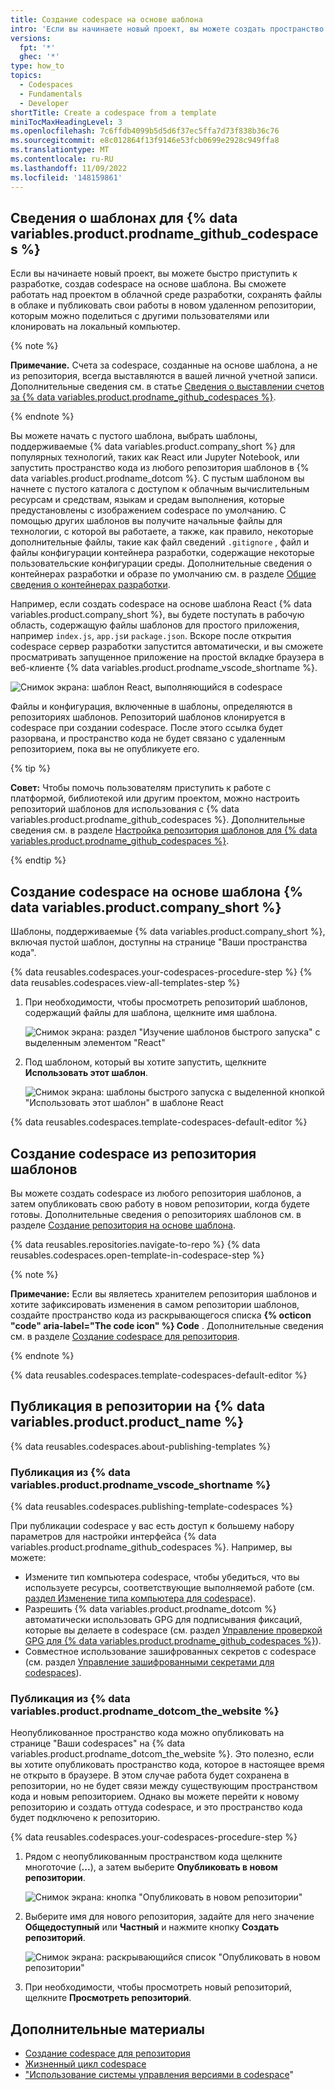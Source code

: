 ```yaml
---
title: Создание codespace на основе шаблона
intro: 'Если вы начинаете новый проект, вы можете создать пространство кода из пустого шаблона или выбрать шаблон, специально разработанный для нужного типа работы.'
versions:
  fpt: '*'
  ghec: '*'
type: how_to
topics:
  - Codespaces
  - Fundamentals
  - Developer
shortTitle: Create a codespace from a template
miniTocMaxHeadingLevel: 3
ms.openlocfilehash: 7c6ffdb4099b5d5d6f37ec5ffa7d73f838b36c76
ms.sourcegitcommit: e8c012864f13f9146e53fcb0699e2928c949ffa8
ms.translationtype: MT
ms.contentlocale: ru-RU
ms.lasthandoff: 11/09/2022
ms.locfileid: '148159861'
---
```

## Сведения о шаблонах для {% data variables.product.prodname_github_codespaces %}

Если вы начинаете новый проект, вы можете быстро приступить к разработке, создав codespace на основе шаблона. Вы сможете работать над проектом в облачной среде разработки, сохранять файлы в облаке и публиковать свои работы в новом удаленном репозитории, которым можно поделиться с другими пользователями или клонировать на локальный компьютер.

{% note %}

**Примечание.** Счета за codespace, созданные на основе шаблона, а не из репозитория, всегда выставляются в вашей личной учетной записи. Дополнительные сведения см. в статье [Сведения о выставлении счетов за {% data variables.product.prodname_github_codespaces %}](/billing/managing-billing-for-github-codespaces/about-billing-for-github-codespaces).

{% endnote %}

Вы можете начать с пустого шаблона, выбрать шаблоны, поддерживаемые {% data variables.product.company_short %} для популярных технологий, таких как React или Jupyter Notebook, или запустить пространство кода из любого репозитория шаблонов в {% data variables.product.prodname_dotcom %}. С пустым шаблоном вы начнете с пустого каталога с доступом к облачным вычислительным ресурсам и средствам, языкам и средам выполнения, которые предустановлены с изображением codespace по умолчанию. С помощью других шаблонов вы получите начальные файлы для технологии, с которой вы работаете, а также, как правило, некоторые дополнительные файлы, такие как файл сведений `.gitignore` , файл и файлы конфигурации контейнера разработки, содержащие некоторые пользовательские конфигурации среды. Дополнительные сведения о контейнерах разработки и образе по умолчанию см. в разделе [Общие сведения о контейнерах разработки](/codespaces/setting-up-your-project-for-codespaces/introduction-to-dev-containers).

Например, если создать codespace на основе шаблона React {% data variables.product.company_short %}, вы будете поступать в рабочую область, содержащую файлы шаблонов для простого приложения, например `index.js`, `app.js`и `package.json`. Вскоре после открытия codespace сервер разработки запустится автоматически, и вы сможете просматривать запущенное приложение на простой вкладке браузера в веб-клиенте {% data variables.product.prodname_vscode_shortname %}.

![Снимок экрана: шаблон React, выполняющийся в codespace](/assets/images/help/codespaces/react-template.png)

Файлы и конфигурация, включенные в шаблоны, определяются в репозиториях шаблонов. Репозиторий шаблонов клонируется в codespace при создании codespace. После этого ссылка будет разорвана, и пространство кода не будет связано с удаленным репозиторием, пока вы не опубликуете его. 

{% tip %}

**Совет:** Чтобы помочь пользователям приступить к работе с платформой, библиотекой или другим проектом, можно настроить репозиторий шаблонов для использования с {% data variables.product.prodname_github_codespaces %}. Дополнительные сведения см. в разделе [Настройка репозитория шаблонов для {% data variables.product.prodname_github_codespaces %}](/codespaces/setting-up-your-project-for-codespaces/setting-up-a-template-repository-for-github-codespaces).

{% endtip %}

## Создание codespace на основе шаблона {% data variables.product.company_short %}

Шаблоны, поддерживаемые {% data variables.product.company_short %}, включая пустой шаблон, доступны на странице "Ваши пространства кода".

{% data reusables.codespaces.your-codespaces-procedure-step %} {% data reusables.codespaces.view-all-templates-step %}
1. При необходимости, чтобы просмотреть репозиторий шаблонов, содержащий файлы для шаблона, щелкните имя шаблона.

   ![Снимок экрана: раздел "Изучение шаблонов быстрого запуска" с выделенным элементом "React"](/assets/images/help/codespaces/react-template-name.png)

1. Под шаблоном, который вы хотите запустить, щелкните **Использовать этот шаблон**.
   
   ![Снимок экрана: шаблоны быстрого запуска с выделенной кнопкой "Использовать этот шаблон" в шаблоне React](/assets/images/help/codespaces/react-template-button.png)

{% data reusables.codespaces.template-codespaces-default-editor %}

## Создание codespace из репозитория шаблонов

Вы можете создать codespace из любого репозитория шаблонов, а затем опубликовать свою работу в новом репозитории, когда будете готовы. Дополнительные сведения о репозиториях шаблонов см. в разделе [Создание репозитория на основе шаблона](/repositories/creating-and-managing-repositories/creating-a-repository-from-a-template#about-repository-templates).

{% data reusables.repositories.navigate-to-repo %} {% data reusables.codespaces.open-template-in-codespace-step %}

   {% note %}

   **Примечание:** Если вы являетесь хранителем репозитория шаблонов и хотите зафиксировать изменения в самом репозитории шаблонов, создайте пространство кода из раскрывающегося списка **{% octicon "code" aria-label="The code icon" %} Code** . Дополнительные сведения см. в разделе [Создание codespace для репозитория](/codespaces/developing-in-codespaces/creating-a-codespace-for-a-repository#creating-a-codespace-for-a-repository).

   {% endnote %}

{% data reusables.codespaces.template-codespaces-default-editor %}

## Публикация в репозитории на {% data variables.product.product_name %}

{% data reusables.codespaces.about-publishing-templates %}

### Публикация из {% data variables.product.prodname_vscode_shortname %} 

{% data reusables.codespaces.publishing-template-codespaces %}

При публикации codespace у вас есть доступ к большему набору параметров для настройки интерфейса {% data variables.product.prodname_github_codespaces %}. Например, вы можете:

- Измените тип компьютера codespace, чтобы убедиться, что вы используете ресурсы, соответствующие выполняемой работе (см. [раздел Изменение типа компьютера для codespace](/codespaces/customizing-your-codespace/changing-the-machine-type-for-your-codespace)).
- Разрешить {% data variables.product.prodname_dotcom %} автоматически использовать GPG для подписывания фиксаций, которые вы делаете в codespace (см. раздел [Управление проверкой GPG для {% data variables.product.prodname_github_codespaces %}](/codespaces/managing-your-codespaces/managing-gpg-verification-for-github-codespaces)).
- Совместное использование зашифрованных секретов с codespace (см. раздел [Управление зашифрованными секретами для codespaces](/codespaces/managing-your-codespaces/managing-encrypted-secrets-for-your-codespaces)).

### Публикация из {% data variables.product.prodname_dotcom_the_website %} 

Неопубликованное пространство кода можно опубликовать на странице "Ваши codespaces" на {% data variables.product.prodname_dotcom_the_website %}. Это полезно, если вы хотите опубликовать пространство кода, которое в настоящее время не открыто в браузере. В этом случае работа будет сохранена в репозитории, но не будет связи между существующим пространством кода и новым репозиторием. Однако вы можете перейти к новому репозиторию и создать оттуда codespace, и это пространство кода будет подключено к репозиторию.

{% data reusables.codespaces.your-codespaces-procedure-step %}
1. Рядом с неопубликованным пространством кода щелкните многоточие (**...**), а затем выберите **Опубликовать в новом репозитории**.

   ![Снимок экрана: кнопка "Опубликовать в новом репозитории"](/assets/images/help/codespaces/publish-to-new-repository.png)
1. Выберите имя для нового репозитория, задайте для него значение **Общедоступный** или **Частный** и нажмите кнопку **Создать репозиторий**.

   ![Снимок экрана: раскрывающийся список "Опубликовать в новом репозитории"](/assets/images/help/codespaces/template-new-repository-settings.png)
1. При необходимости, чтобы просмотреть новый репозиторий, щелкните **Просмотреть репозиторий**.

## Дополнительные материалы

- [Создание codespace для репозитория](/codespaces/developing-in-codespaces/creating-a-codespace-for-a-repository)
- [Жизненный цикл codespace](/codespaces/developing-in-codespaces/the-codespace-lifecycle)
- ["Использование системы управления версиями в codespace](/codespaces/developing-in-codespaces/using-source-control-in-your-codespace)"
